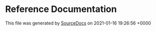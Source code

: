 # Reference Documentation

This file was generated by [SourceDocs](https://github.com/eneko/SourceDocs) on 2021-01-16 19:26:56 +0000